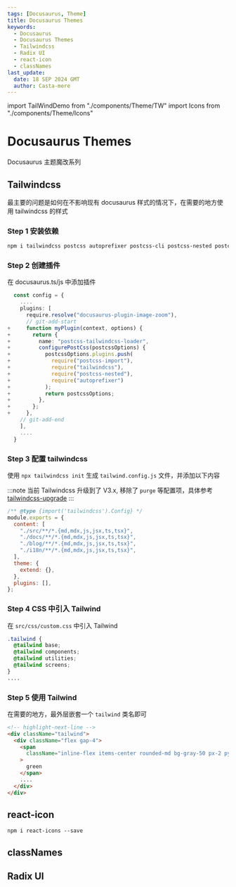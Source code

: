 ```yaml
---
tags: [Docusaurus, Theme]
title: Docusaurus Themes
keywords:
  - Docusaurus
  - Docusaurus Themes
  - Tailwindcss
  - Radix UI
  - react-icon
  - classNames
last_update:
  date: 18 SEP 2024 GMT
  author: Casta-mere
---
```


import TailWindDemo from "./components/Theme/TW"
import Icons from "./components/Theme/Icons"

# Docusaurus Themes

Docusaurus 主题魔改系列

## Tailwindcss

最主要的问题是如何在不影响现有 docusaurus 样式的情况下，在需要的地方使用 tailwindcss 的样式

### Step 1 安装依赖

```bash
npm i tailwindcss postcss autoprefixer postcss-cli postcss-nested postcss-preset-env
```

### Step 2 创建插件

在 docusaurus.ts/js 中添加插件

```ts title="docusaurus.ts" showLineNumbers
  const config = {
    ....
    plugins: [
      require.resolve("docusaurus-plugin-image-zoom"),
      // git-add-start
+     function myPlugin(context, options) {
+       return {
+         name: "postcss-tailwindcss-loader",
+         configurePostCss(postcssOptions) {
+           postcssOptions.plugins.push(
+             require("postcss-import"),
+             require("tailwindcss"),
+             require("postcss-nested"),
+             require("autoprefixer")
+           );
+           return postcssOptions;
+         },
+       };
+     },
    // git-add-end
    ],
    ....
  }
```

### Step 3 配置 tailwindcss

使用 `npx tailwindcss init` 生成 `tailwind.config.js` 文件，并添加以下内容

:::note
当前 Tailwindcss 升级到了 V3.x, 移除了 `purge` 等配置项，具体参考 [tailwindcss-upgrade]
:::

```js title="tailwind.config.js" showLineNumbers
/** @type {import('tailwindcss').Config} */
module.exports = {
  content: [
    "./src/**/*.{md,mdx,js,jsx,ts,tsx}",
    "./docs/**/*.{md,mdx,js,jsx,ts,tsx}",
    "./blog/**/*.{md,mdx,js,jsx,ts,tsx}",
    "./i18n/**/*.{md,mdx,js,jsx,ts,tsx}",
  ],
  theme: {
    extend: {},
  },
  plugins: [],
};
```

### Step 4 CSS 中引入 Tailwind

在 `src/css/custom.css` 中引入 Tailwind

```css title="src/css/custom.css" showLineNumbers
.tailwind {
  @tailwind base;
  @tailwind components;
  @tailwind utilities;
  @tailwind screens;
}
....
```

### Step 5 使用 Tailwind

在需要的地方，最外层嵌套一个 `tailwind` 类名即可

<TailWindDemo />

```html showLineNumbers
<!-- highlight-next-line -->
<div className="tailwind">
  <div className="flex gap-4">
    <span
      className="inline-flex items-center rounded-md bg-gray-50 px-2 py-1 text-xs font-medium text-gray-600 ring-1 ring-inset ring-gray-500/10"
    >
      green
    </span>
    ....
  </div>
</div>
```

## react-icon

`npm i react-icons --save`

<Icons />

## classNames

## Radix UI

[tailwindcss-upgrade]: https://tailwindcss.com/docs/upgrade-guide
[react-icons]: https://react-icons.github.io/react-icons/
